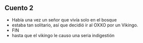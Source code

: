 ## Cuento 2
- Había una vez un señor que vivía solo en el bosque
- estaba tan solitario, así que decidió ir al OXXO por un Vikingo.
- FIN
- hasta que el vikingo le causo una seria indigestión